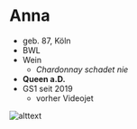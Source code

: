 # Anna

- geb. 87, Köln
- BWL
- Wein
  - *Chardonnay schadet nie*
- **Queen a.D.**
- GS1 seit 2019
  - vorher Videojet

[foto]:https://profile-images.xing.com/images/05df73e289ab343269d2e16d31eaec0d-5/anna-klapper.1024x1024.jpg

![alttext][foto]
